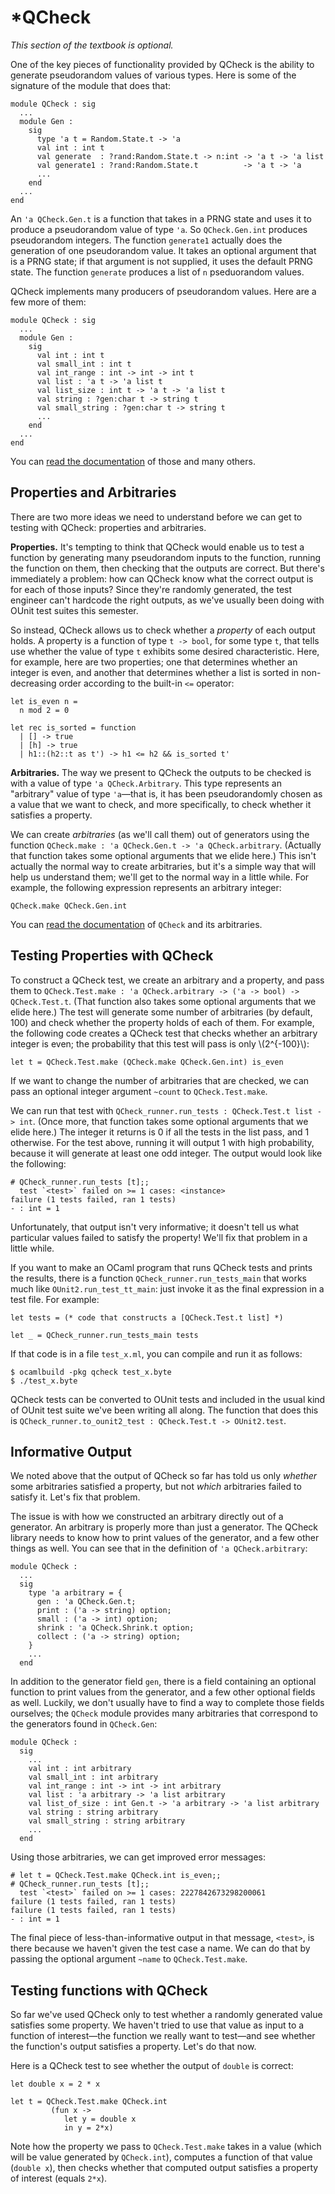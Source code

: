 # \*QCheck

*This section of the textbook is optional.*

One of the key pieces of functionality provided by QCheck is the ability
to generate pseudorandom values of various types.  Here is some of the
signature of the module that does that:
```
module QCheck : sig
  ...
  module Gen : 
	sig
	  type 'a t = Random.State.t -> 'a
	  val int : int t
	  val generate  : ?rand:Random.State.t -> n:int -> 'a t -> 'a list
	  val generate1 : ?rand:Random.State.t          -> 'a t -> 'a
	  ...
	end
  ...
end
```
An `'a QCheck.Gen.t` is a function that takes in a PRNG state and uses
it to produce a pseudorandom value of type `'a`.  So `QCheck.Gen.int`
produces pseudorandom integers. The function `generate1`
actually does the generation of one pseudorandom value.  It takes an
optional argument that is a PRNG state; if that argument is not
supplied, it uses the default PRNG state.  The function `generate`
produces a list of `n` pseduorandom values.

QCheck implements many producers of pseudorandom values.  Here are a few more of them:
```
module QCheck : sig
  ...
  module Gen : 
	sig
	  val int : int t
	  val small_int : int t
	  val int_range : int -> int -> int t
	  val list : 'a t -> 'a list t
	  val list_size : int t -> 'a t -> 'a list t
	  val string : ?gen:char t -> string t
	  val small_string : ?gen:char t -> string t
	  ...
	end
  ...
end
```
You can [read the documentation][qcheck.gen] of those and many others.

[qcheck.gen]: http://c-cube.github.io/qcheck/0.9/qcheck-core/QCheck/Gen/index.html

## Properties and Arbitraries

There are two more ideas we need to understand before we can get to testing with
QCheck:  properties and arbitraries.

**Properties.**
It's tempting to think that QCheck would enable us to test a function by
generating many pseudorandom inputs to the function, running the
function on them, then checking that the outputs are correct.  But
there's immediately a problem: how can QCheck know what the correct
output is for each of those inputs?  Since they're randomly generated,
the test engineer can't hardcode the right outputs, as we've usually
been doing with OUnit test suites this semester.

So instead, QCheck allows us to check whether a *property* of each
output holds.  A property is a function of type `t -> bool`, for some
type `t`, that tells use whether the value of type `t` exhibits some
desired characteristic. Here, for example, here are two properties; one
that determines whether an integer is even, and another that determines
whether a list is sorted in non-decreasing order according to the
built-in `<=` operator:
```
let is_even n = 
  n mod 2 = 0

let rec is_sorted = function
  | [] -> true
  | [h] -> true
  | h1::(h2::t as t') -> h1 <= h2 && is_sorted t'
```

**Arbitraries.**
The way we present to QCheck the outputs to be checked is with a value
of type `'a QCheck.Arbitrary`.  This type represents an "arbitrary"
value of type `'a`&mdash;that is, it has been pseudorandomly chosen as a
value that we want to check, and more specifically, to check whether it
satisfies a property.

We can create *arbitraries* (as we'll call them) out of generators using
the function `QCheck.make : 'a QCheck.Gen.t -> 'a QCheck.arbitrary`.
(Actually that function takes some optional arguments that we elide
here.) This isn't actually the normal way to create arbitraries, but
it's a simple way that will help us understand them; we'll get to the
normal way in a little while.  For example, the following expression
represents an arbitrary integer:
```
QCheck.make QCheck.Gen.int
```

You can [read the documentation][qcheck] of `QCheck` and its arbitraries.

[qcheck]: http://c-cube.github.io/qcheck/0.9/qcheck-core/QCheck/index.html

## Testing Properties with QCheck

To construct a QCheck test, we create an arbitrary and a property, and
pass them to `QCheck.Test.make : 'a QCheck.arbitrary -> ('a -> bool) ->
QCheck.Test.t`. (That function also takes some optional arguments that
we elide here.) The test will generate some number of arbitraries (by
default, 100) and check whether the property holds of each of them. For
example, the following code creates a QCheck test that checks whether an
arbitrary integer is even; the probability that this test will pass
is only \\(2^{-100}\\):
```
let t = QCheck.Test.make (QCheck.make QCheck.Gen.int) is_even
```
If we want to change the number of arbitraries that are checked, we can
pass an optional integer argument `~count` to `QCheck.Test.make`.

We can run that test with `QCheck_runner.run_tests : QCheck.Test.t list -> int`.
(Once more, that function takes some optional arguments that we elide here.)
The integer it returns is 0 if all the tests in the list pass, and 1 otherwise.
For the test above, running it will output 1 with high probability,
because it will generate at least one odd integer.  The output would look
like the following:
```
# QCheck_runner.run_tests [t];;
  test `<test>` failed on >= 1 cases: <instance>                                                                                                                 failure (1 tests failed, ran 1 tests)                                           
- : int = 1
```
Unfortunately, that output isn't very informative; it doesn't tell us what particular
values failed to satisfy the property!  We'll fix that problem in a little while.

If you want to make an OCaml program that runs QCheck tests and prints
the results, there is a function `QCheck_runner.run_tests_main` that works
much like `OUnit2.run_test_tt_main`:  just invoke it as the final
expression in a test file.  For example:
```
let tests = (* code that constructs a [QCheck.Test.t list] *)

let _ = QCheck_runner.run_tests_main tests
```
If that code is in a file `test_x.ml`, you can compile and run it as follows:
```
$ ocamlbuild -pkg qcheck test_x.byte
$ ./test_x.byte
```

QCheck tests can be converted to OUnit tests and included in the usual kind
of OUnit test suite we've been writing all along.  The function
that does this is `QCheck_runner.to_ounit2_test : QCheck.Test.t -> OUnit2.test`.

## Informative Output

We noted above that the output of QCheck so far has told us only *whether*
some arbitraries satisfied a property, but not *which* arbitraries failed
to satisfy it.  Let's fix that problem.

The issue is with how we constructed an arbitrary directly out of a generator.
An arbitrary is properly more than just a generator.  The QCheck library needs 
to know how to print values of the generator, and a few other things as well.
You can see that in the definition of `'a QCheck.arbitrary`:
```
module QCheck :
  ...
  sig 
	type 'a arbitrary = {
	  gen : 'a QCheck.Gen.t;
	  print : ('a -> string) option;                                                
	  small : ('a -> int) option;
	  shrink : 'a QCheck.Shrink.t option;
	  collect : ('a -> string) option;
	}
	...
  end
```
In addition to the generator field `gen`, there is a field containing an optional
function to print values from the generator, and a few other optional fields as well.
Luckily, we don't usually have to find a way to complete those fields ourselves;
the `QCheck` module provides many arbitraries that correspond to the generators
found in `QCheck.Gen`:
```
module QCheck :
  sig
    ...
	val int : int arbitrary
	val small_int : int arbitrary
	val int_range : int -> int -> int arbitrary
	val list : 'a arbitrary -> 'a list arbitrary
	val list_of_size : int Gen.t -> 'a arbitrary -> 'a list arbitrary
	val string : string arbitrary
	val small_string : string arbitrary
    ...
  end
```
Using those arbitraries, we can get improved error messages:
```
# let t = QCheck.Test.make QCheck.int is_even;;
# QCheck_runner.run_tests [t];;
  test `<test>` failed on >= 1 cases: 2227842673298200061                                                                                                        
failure (1 tests failed, ran 1 tests)                                                                                                               failure (1 tests failed, ran 1 tests)                                           
- : int = 1
```

The final piece of less-than-informative output in that message, `<test>`,
is there because we haven't given the test case a name.  We can do that
by passing the optional argument `~name` to `QCheck.Test.make`.

## Testing functions with QCheck

So far we've used QCheck only to test whether a randomly generated value
satisfies some property.  We haven't tried to use that value as input
to a function of interest&mdash;the function we really want to test&mdash;and
see whether the function's output satisfies a property.  Let's do that now.

Here is a QCheck test to see whether the output of `double` is correct:
```
let double x = 2 * x

let t = QCheck.Test.make QCheck.int
         (fun x ->
            let y = double x
            in y = 2*x)
```

Note how the property we pass to `QCheck.Test.make` takes in a value (which 
will be value generated by `QCheck.int`), computes a function of that value
(`double x`), then checks whether that computed output satisfies a property
of interest (equals `2*x`).
